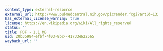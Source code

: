 ```yaml
---
content_type: external-resource
external_url: http://www.pubmedcentral.nih.gov/picrender.fcgi?artid=1329727&blobtype=pdf
has_external_license_warning: true
license: https://en.wikipedia.org/wiki/All_rights_reserved
status: ''
title: PDF - 1.1 MB
uid: 20b35984-efbf-4f03-8bc4-41733e622565
wayback_url: ''
---
```

